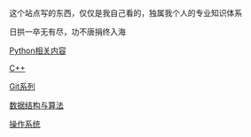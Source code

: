 这个站点写的东西，仅仅是我自己看的，独属我个人的专业知识体系

日拱一卒无有尽，功不唐捐终入海

[Python相关内容](./python/)

[C++](./cpp/)

[Git系列](./gitstacks/)

[数据结构与算法](./dtalgorithms/)

[操作系统](./os/)

